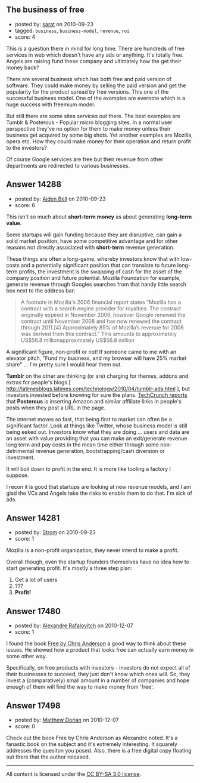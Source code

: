 ## The business of free

- posted by: [sarat](https://stackexchange.com/users/-1/4341-sarat) on 2010-09-23
- tagged: `business`, `business-model`, `revenue`, `roi`
- score: 4

This is a question there in mind for long time. There are hundreds of free services in web which doesn't have any ads or anything. It's totally free. Angels are raising fund these company and ultimately how the get their money back?

There are several business which has both free and paid version of software. They could make money by selling the paid version and get the popularity for the product spread by free versions. This one of the successful business model. One of the examples are evernote which is a huge success with freemium model.

But still there are some sites services out there. The best examples are 
Tumblr & Posterous - Popular micro blogging sites. In a normal user perspective they've no option for them to make money unless their business get acquired by some big shots. Yet another examples are Mozilla, opera etc. How they could make money for their operation and return profit to the investors?

Of course Google services are free but their revenue from other departments are redirected to various businesses.



## Answer 14288

- posted by: [Aiden Bell](https://stackexchange.com/users/-1/4310-aiden-bell) on 2010-09-23
- score: 6

<p>This isn't so much about <strong>short-term money</strong> as about generating <strong>long-term value</strong>.</p>

<p>Some startups will gain funding because they are disruptive, can gain a solid market position, have some competitive advantage and for other reasons not directly associated with <strong>short-term</strong> revenue generation. </p>

<p>These things are often a long-game, whereby investors know that with low-costs and a potentially significant position that can translate to future long-term profits, the investment is the swapping of cash for the asset of the company position and future potential. Mozilla Foundation for example, generate revenue through Googles searches from that handy little search box next to the address bar:</p>

<blockquote>
  <p>A footnote in Mozilla's 2006 financial
  report states "Mozilla has a contract
  with a search engine provider for
  royalties. The contract originally
  expired in November 2006, however
  Google renewed the contract until
  November 2008 and has now renewed the
  contract through 2011.[4]
  Approximately 85% of Mozilla’s revenue
  for 2006 was derived from this
  contract." This amounts to
  approximately US$56.8 millionapproximately US$56.8 million</p>
</blockquote>

<p>A significant figure, non-profit or not! If someone came to me with an elevator pitch, "Fund my business, and my browser will have 25% market share" ... I'm pretty sure I would hear them out.</p>

<p><strong>Tumblr</strong> on the other are thinking (or are) charging for themes, addons and extras for people's blogs [ <a href="http://latimesblogs.latimes.com/technology/2010/04/tumblr-ads.html" rel="nofollow">http://latimesblogs.latimes.com/technology/2010/04/tumblr-ads.html</a> ], but investors invested before knowing for sure the plans. <a href="http://techcrunch.com/2010/04/30/posterous-starts-automatically-inserting-affiliate-links-into-sites-forgets-to-tell-users/" rel="nofollow">TechCrunch reports</a> that <strong>Posterous</strong> is inserting Amazon and similar affiliate links in people's posts when they post a URL in the page.</p>

<p>The internet moves so fast, that being first to market can often be a significant factor. Look at things like Twitter, whose business model is still being eeked out. Investors know what they are doing ... users and data are an asset with value providing that you can make an exit/generate revenue long term and pay costs in the mean time either through some non-detrimental revenue generation, bootstrapping/cash diversion or investment.</p>

<p>It will boil down to profit in the end. It is more like tooling a factory I suppose.</p>

<p>I recon it is good that startups are looking at new revenue models, and I am glad the VCs and Angels take the risks to enable them to do that. I'm sick of ads.</p>



## Answer 14281

- posted by: [Strom](https://stackexchange.com/users/-1/4346-strom) on 2010-09-23
- score: 1

Mozilla is a non-profit organization, they never intend to make a profit.

Overall though, even the startup founders themselves have no idea how to start generating profit. It's mostly a three step plan:

1) Get a lot of users<br/>
2) ???<br/>
3) **Profit!**




## Answer 17480

- posted by: [Alexandre Rafalovitch](https://stackexchange.com/users/-1/5843-alexandre-rafalovitch) on 2010-12-07
- score: 1

<p>I found the book <a href="http://rads.stackoverflow.com/amzn/click/1401322905" rel="nofollow">Free by Chris Anderson</a> a good way to think about these issues. He showed how a product that looks free can actually earn money in some other way.</p>

<p>Specifically, on free products with investors - investors do not expect all of their businesses to succeed, they just don't know which ones will. So, they invest a (comparatively) small amount in a number of companies and hope enough of them will find the way to make money from 'free'.</p>



## Answer 17498

- posted by: [Matthew Dorian](https://stackexchange.com/users/-1/5382-matthew-dorian) on 2010-12-07
- score: 0

Check out the book Free by Chris Anderson as Alexandre noted.  It's a fanastic book on the subject and it's extremely interesting.  It squarely addresses the quesiton you posed.  Also, there is a free digital copy floating out there that the author released.  



---

All content is licensed under the [CC BY-SA 3.0 license](https://creativecommons.org/licenses/by-sa/3.0/).
